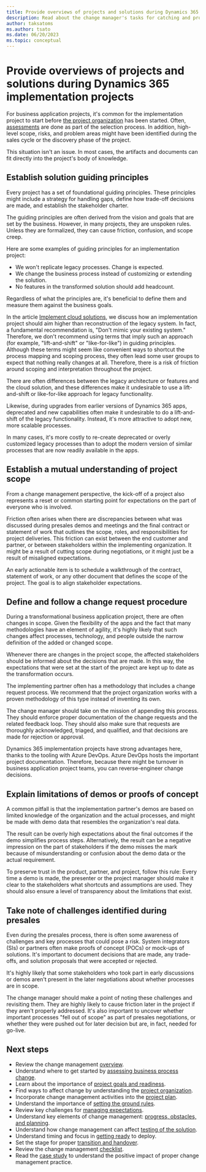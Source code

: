 ```yaml
---
title: Provide overviews of projects and solutions during Dynamics 365 implementation projects
description: Read about the change manager's tasks for catching and providing the overview of the project and the solution during a Dynamics 365 implementation project.
author: taksatoms
ms.author: tsato
ms.date: 06/20/2023
ms.topic: conceptual
---
```


# Provide overviews of projects and solutions during Dynamics 365 implementation projects

For business application projects, it's common for the implementation project to start before [the project organization](change-management-project-organization.md) has been started. Often, [assessments](change-management-assessing-business-process-change.md) are done as part of the selection process. In addition, high-level scope, risks, and problem areas might have been identified during the sales cycle or the discovery phase of the project.

This situation isn't an issue. In most cases, the artifacts and documents can fit directly into the project's body of knowledge.

## Establish solution guiding principles

Every project has a set of foundational guiding principles. These principles might include a strategy for handling gaps, define how trade-off decisions are made, and establish the stakeholder charter.

The guiding principles are often derived from the vision and goals that are set by the business. However, in many projects, they are unspoken rules. Unless they are formalized, they can cause friction, confusion, and scope creep.

Here are some examples of guiding principles for an implementation project:

- We won't replicate legacy processes. Change is expected.
- We change the business process instead of customizing or extending the solution.
- No features in the transformed solution should add headcount.

Regardless of what the principles are, it's beneficial to define them and measure them against the business goals.

In the article [Implement cloud solutions](implementing-cloud-solutions.md), we discuss how an implementation project should aim higher than reconstruction of the legacy system. In fact, a fundamental recommendation is, "Don't mimic your existing system." Therefore, we don't recommend using terms that imply such an approach (for example, "lift-and-shift" or "like-for-like") in guiding principles. Although these terms might seem like convenient ways to shortcut the process mapping and scoping process, they often lead some user groups to expect that nothing really changes at all. Therefore, there is a risk of friction around scoping and interpretation throughout the project.

There are often differences between the legacy architecture or features and the cloud solution, and these differences make it undesirable to use a lift-and-shift or like-for-like approach for legacy functionality.

Likewise, during upgrades from earlier versions of Dynamics 365 apps, deprecated and new capabilities often make it undesirable to do a lift-and-shift of the legacy functionality. Instead, it's more attractive to adopt new, more scalable processes.

In many cases, it's more costly to re-create deprecated or overly customized legacy processes than to adopt the modern version of similar processes that are now readily available in the apps.

## Establish a mutual understanding of project scope

From a change management perspective, the kick-off of a project also represents a reset or common starting point for expectations on the part of everyone who is involved.

Friction often arises when there are discrepancies between what was discussed during presales demos and meetings and the final contract or statement of work that outlines the scope, roles, and responsibilities for project deliveries. This friction can exist between the end customer and partner, or between stakeholders within the implementing organization. It might be a result of cutting scope during negotiations, or it might just be a result of misaligned expectations.

An early actionable item is to schedule a walkthrough of the contract, statement of work, or any other document that defines the scope of the project. The goal is to align stakeholder expectations.

## Define and follow a change request procedure

During a transformational business application project, there are often changes in scope. Given the flexibility of the apps and the fact that many methodologies have an element of agility, it's highly likely that such changes affect processes, technology, and people outside the narrow definition of the added or changed scope.

Whenever there are changes in the project scope, the affected stakeholders should be informed about the decisions that are made. In this way, the expectations that were set at the start of the project are kept up to date as the transformation occurs.

The implementing partner often has a methodology that includes a change request process. We recommend that the project organization works with a proven methodology of this type instead of inventing its own.

The change manager should take on the mission of appending this process. They should enforce proper documentation of the change requests and the related feedback loop. They should also make sure that requests are thoroughly acknowledged, triaged, and qualified, and that decisions are made for rejection or approval.

Dynamics 365 implementation projects have strong advantages here, thanks to the tooling with Azure DevOps. Azure DevOps hosts the important project documentation. Therefore, because there might be turnover in business application project teams, you can reverse-engineer change decisions.

## Explain limitations of demos or proofs of concept

A common pitfall is that the implementation partner's demos are based on limited knowledge of the organization and the actual processes, and might be made with demo data that resembles the organization's real data.

The result can be overly high expectations about the final outcomes if the demo simplifies process steps. Alternatively, the result can be a negative impression on the part of stakeholders if the demo misses the mark because of misunderstanding or confusion about the demo data or the actual requirement.

To preserve trust in the product, partner, and project, follow this rule: Every time a demo is made, the presenter or the project manager should make it clear to the stakeholders what shortcuts and assumptions are used. They should also ensure a level of transparency about the limitations that exist.

## Take note of challenges identified during presales

Even during the presales process, there is often some awareness of challenges and key processes that could pose a risk. System integrators (SIs) or partners often make proofs of concept (POCs) or mock-ups of solutions. It's important to document decisions that are made, any trade-offs, and solution proposals that were accepted or rejected.

It's highly likely that some stakeholders who took part in early discussions or demos aren't present in the later negotiations about whether processes are in scope.

The change manager should make a point of noting these challenges and revisiting them. They are highly likely to cause friction later in the project if they aren't properly addressed. It's also important to uncover whether important processes "fell out of scope" as part of presales negotiations, or whether they were pushed out for later decision but are, in fact, needed for go-live.

## Next steps

- Review the change management [overview](change-management.md).
- Understand where to get started by [assessing business process change](change-management-assessing-business-process-change.md).
- Learn about the importance of [project goals and readiness](change-management-project-goals-readiness.md).
- Find ways to affect change by understanding the [project organization](change-management-project-organization.md).
- Incorporate change management activities into the [project plan](change-management-project-plan.md).
- Understand the importance of [setting the ground rules](change-management-set-ground-rules.md).
- Review key challenges for [managing expectations](change-management-manage-expectations.md).
- Understand key elements of change management: [progress, obstacles, and planning](change-management-progress-obstacles-planning.md).
- Understand how change management can affect [testing of the solution](change-management-test-solution.md).
- Understand timing and focus in [getting ready](change-management-get-ready.md) to deploy.
- Set the stage for proper [transition and handover](change-management-transition-handover.md).
- Review the change management [checklist](change-management-checklist.md).
- Read the [case study](change-management-case-study.md) to understand the positive impact of proper change management practice.
